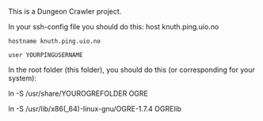 This is a Dungeon Crawler project.

In your ssh-config file you should do this:
host knuth.ping.uio.no

	hostname knuth.ping.uio.no

	user YOURPINGUSERNAME


In the root folder (this folder), you should do this (or corresponding for your system):

ln -S /usr/share/YOUROGREFOLDER OGRE

ln -S /usr/lib/x86(_64)-linux-gnu/OGRE-1.7.4 OGRElib
